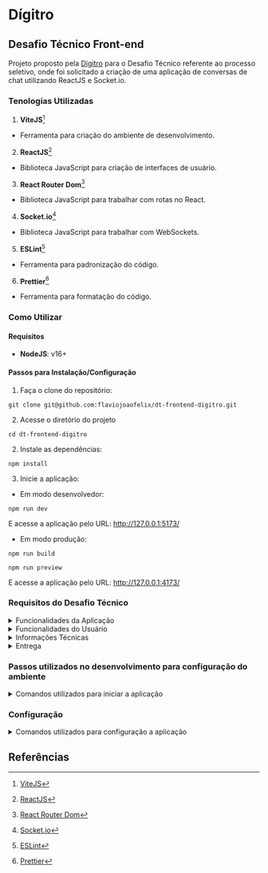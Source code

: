 # Dígitro

## Desafio Técnico Front-end

Projeto proposto pela [Dígitro](https://www.digitro.com/) para o Desafio Técnico referente ao processo seletivo, onde foi solicitado a criação de uma aplicação de conversas de chat utilizando ReactJS e Socket.io.

### Tenologias Utilizadas

1. **ViteJS**[^1]

- Ferramenta para criação do ambiente de desenvolvimento.

2. **ReactJS**[^2]

- Biblioteca JavaScript para criação de interfaces de usuário.

3. **React Router Dom**[^3]

- Biblioteca JavaScript para trabalhar com rotas no React.

4. **Socket.io**[^4]

- Biblioteca JavaScript para trabalhar com WebSockets.

5. **ESLint**[^5]

- Ferramenta para padronização do código.

6. **Prettier**[^6]

- Ferramenta para formatação do código.

### Como Utilizar

#### Requisitos

- **NodeJS**: v16+

#### Passos para Instalação/Configuração

1. Faça o clone do repositório:

```
git clone git@github.com:flaviojoaofelix/dt-frontend-digitro.git
```

2. Acesse o diretório do projeto

```
cd dt-frontend-digitro
```

2. Instale as dependências:

```
npm install
```

3. Inicie a aplicação:

- Em modo desenvolvedor:

```
npm run dev
```

E acesse a aplicação pelo URL: <http://127.0.0.1:5173/>

- Em modo produção:

```
npm run build
```

```
npm run preview
```

E acesse a aplicação pelo URL: <http://127.0.0.1:4173/>

### Requisitos do Desafio Técnico

<details>
  <summary>Funcionalidades da Aplicação</summary>
  1. Permitir informar um nome de usuário e a quantidade de chats simultâneos que serão atendidos.
  2. Exibir a lista de conversas em andamento com a identificação de cada uma delas,
  3. Exibir os dados da conversa ao clicar sobre uma conversa em andamento.
</details>

<details>
  <summary>Funcionalidades do Usuário</summary>
  1. Poderá conectar e desconectar o usuário.
    - No momento da conexão informará o nome de usuário e o número máximo de chats simultâneos que o servidor poderá enviar para o usuário.
    - Quando estiver desconectado não vai receber chats;
  2. Poderá alternar entre os chats em andamento;
  3. Poderá finalizar uma chamada;
</details>

<details>
  <summary>Informações Técnicas</summary>
  1. A interface se comunicará com o servidor via websocket (socket.io) que está hospedado em um domínio da Dígitro: http://dev.digitro.com/callcontrol
  2. Documentação da API disponível no arquivo API.md
  3. Uma vez o usuário conectado, o servidor começará a enviar eventos de nova chamada para ele até atingir o máximo simultâneo pré-definido na conexão do usuário.
    - O servidor enviará um evento USER_CONNECTED caso a conexão tenha sido feita com sucesso.
    - Estas chamadas serão enviadas em intervalos de tempo aleatórios entre 0 e 15 segundos. ⚠Portanto, se na conexão informar o máximo de 1 chamada, fique atento que poderá levar até 15 segundos para o evento com esta chamada ser enviado.⚠
</details>

<details>
  <summary>Entrega</summary>
  1. O candidato deverá disponibilizar o link do seu projeto no GitHub com a documentação de como configurar e colocar o projeto para rodar.
</details>

### Passos utilizados no desenvolvimento para configuração do ambiente

<details>
  <summary>Comandos utilizados para iniciar a aplicação</summary>

1. npm create vite@latest

```
Instalação do ViteJS com React JavaScript
```

2. npm install

```
Instalação e configuração inicial das dependências do Vite
```

3. npm install eslint

```
Instalação do ESLint utilizado afim de padronizar o código desenvolvido.
```

4. npm install prettier

```
Instalação do Prettier para formatação do código.
```

5. npm install eslint-config-prettier

```
Instalação da biblioteca que integra o ESLint com o Prettier.
```

6. npm install eslint-plugin-import

```
Plugin que aponta ao ESLint como resolver as importações
```

7. npm install eslint-plugin-jsx-a11y

```
Plugin que verifica problemas de acessibilidade do JSX com ESLint
```

8. npm install eslint-plugin-react

```
Regras específicas de React para ESLint
```

9. npm install socket.io-client

```
Biblioteca websocket para trabalhar com a API
```

10. npm install react-router-dom

```
Biblioteca para trabalhar com rotas no React
```

11. npm install gh-pages --save-dev

```
Ferramenta para publicar o projeto no GitHub Pages
```

</details>

### Configuração

<details>
  <summary>Comandos utilizados para configuração a aplicação</summary>

1. Criar o arquivo .eslintrc.js na raiz do projeto

```
Configuração do ESLint
```

2. Criar o arquivo .eslintignore na raiz do projeto

```
Configuração do ESLint para ignorar arquivos
```

3. Adicionar o comando "lint" ao package.json

```
Configuração do ESLint para rodar o comando lint através do NPM
```

4. Criar o arquivo .prettierrc na raiz do projeto

```
Configuração do Prettier
```

5. Criar o arquivo .prettierignore na raiz do projeto

```
Configuração do Prettier para ignorar arquivos
```

</details>

## Referências

[^1]: [ViteJS](https://vitejs.dev/)

[^2]: [ReactJS](https://pt-br.reactjs.org/)

[^3]: [React Router Dom](https://reactrouter.com/)

[^4]: [Socket.io](https://socket.io/)

[^5]: [ESLint](https://eslint.org/)

[^6]: [Prettier](https://prettier.io/)
